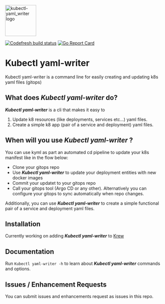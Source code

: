 <img src="https://raw.githubusercontent.com/Razielt77/kyml/master/kubectl-yaml_writer.svg" width="100"
  alt="kubectl-yaml_writer logo"/>

[![Codefresh build status]( https://g.codefresh.io/api/badges/pipeline/razielt77_github/Kyml%2Fci?type=cf-1&key=eyJhbGciOiJIUzI1NiJ9.NTY4MGYxMzAzNGNkYjMxNzdjODJhY2Ix.7GdEBSxLCA8HFs_SIUKUZiofLRqTMnAxV69g2uRYilk)]( https://g.codefresh.io/pipelines/edit/new/builds?id=5f4f27f269bd0e763e9f36de&pipeline=ci&projects=Kyml&projectId=5f4f27d3f8aad1818af6d365)
[![Go Report Card](https://goreportcard.com/badge/github.com/Razielt77/kyml)](https://goreportcard.com/report/github.com/Razielt77/kyml)
# Kubectl yaml-writer

Kubectl yaml-writer is a command line for easily creating and updating k8s yaml files (gitops)


## What does _Kubectl yaml-writer_ do?

**_Kubectl yaml-writer_** is a cli that makes it easy to 
1. Update k8 resources (like deployments, services etc...) yaml files.
2. Create a simple k8 app (pair of a service and deployment) yaml files.

## When will you use _Kubectl yaml-writer_ ?

You can use kyml as part an automated cd pipeline to update your k8s manifest like in the flow below:
- Clone your gitops repo
- Use **_Kubectl yaml-writer_** to update your deployment entities with new docker images
- Commit your updatet to your gitops repo
- Call your gitops tool (Argo CD or any other). Alternatively you can configure your gitops to sync automatically when repo changes.

Additionally, you can use **_Kubectl yaml-writer_** to create a simple functional pair of a service and deployment yaml files.

## Installation
Currently working on adding **_Kubectl yaml-writer_** to [Krew](https://krew.sigs.k8s.io/)

## Documentation

Run `Kubectl yaml-writer -h` to learn about **_Kubectl yaml-writer_** commands and options.

## Issues / Enhancement Requests

You can submit issues and enhancements request as issues in this repo.

